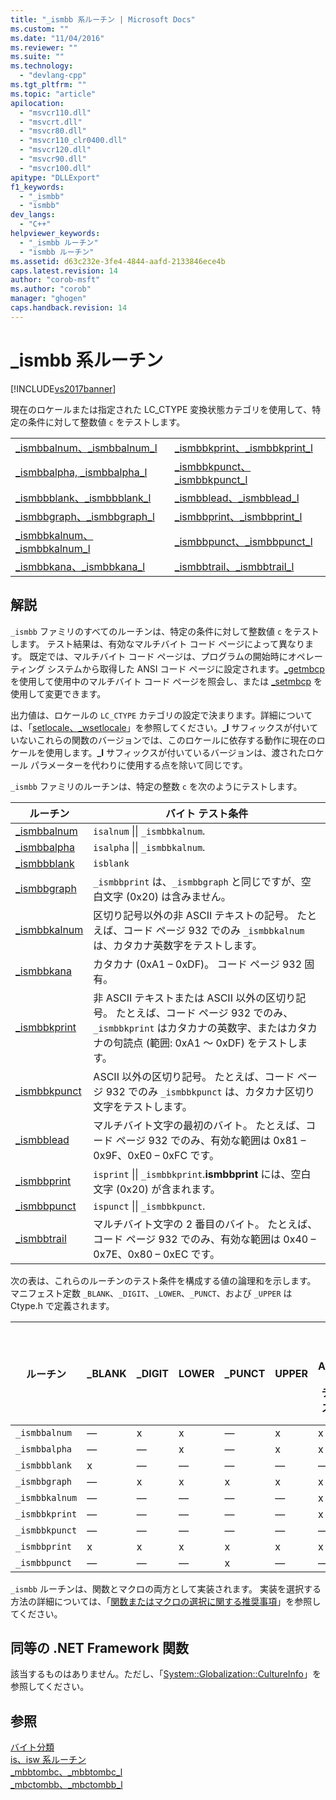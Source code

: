 ```yaml
---
title: "_ismbb 系ルーチン | Microsoft Docs"
ms.custom: ""
ms.date: "11/04/2016"
ms.reviewer: ""
ms.suite: ""
ms.technology: 
  - "devlang-cpp"
ms.tgt_pltfrm: ""
ms.topic: "article"
apilocation: 
  - "msvcr110.dll"
  - "msvcrt.dll"
  - "msvcr80.dll"
  - "msvcr110_clr0400.dll"
  - "msvcr120.dll"
  - "msvcr90.dll"
  - "msvcr100.dll"
apitype: "DLLExport"
f1_keywords: 
  - "_ismbb"
  - "ismbb"
dev_langs: 
  - "C++"
helpviewer_keywords: 
  - "_ismbb ルーチン"
  - "ismbb ルーチン"
ms.assetid: d63c232e-3fe4-4844-aafd-2133846ece4b
caps.latest.revision: 14
author: "corob-msft"
ms.author: "corob"
manager: "ghogen"
caps.handback.revision: 14
---
```

# _ismbb 系ルーチン
[!INCLUDE[vs2017banner](../assembler/inline/includes/vs2017banner.md)]

現在のロケールまたは指定された LC\_CTYPE 変換状態カテゴリを使用して、特定の条件に対して整数値 `c` をテストします。  
  
|||  
|-|-|  
|[\_ismbbalnum、\_ismbbalnum\_l](../c-runtime-library/reference/ismbbalnum-ismbbalnum-l.md)|[\_ismbbkprint、\_ismbbkprint\_l](../c-runtime-library/reference/ismbbkprint-ismbbkprint-l.md)|  
|[\_ismbbalpha, \_ismbbalpha\_l](http://msdn.microsoft.com/ja-jp/8e54cb92-fc2b-41f5-8ab4-b22ac8aa9ad0)|[\_ismbbkpunct、\_ismbbkpunct\_l](../Topic/_ismbbkpunct,%20_ismbbkpunct_l.md)|  
|[\_ismbbblank、\_ismbbblank\_l](../c-runtime-library/reference/ismbbblank-ismbbblank-l.md)|[\_ismbblead、\_ismbblead\_l](../c-runtime-library/reference/ismbblead-ismbblead-l.md)|  
|[\_ismbbgraph、\_ismbbgraph\_l](../c-runtime-library/reference/ismbbgraph-ismbbgraph-l.md)|[\_ismbbprint、\_ismbbprint\_l](../c-runtime-library/reference/ismbbprint-ismbbprint-l.md)|  
|[\_ismbbkalnum、\_ismbbkalnum\_l](../c-runtime-library/reference/ismbbkalnum-ismbbkalnum-l.md)|[\_ismbbpunct、\_ismbbpunct\_l](../c-runtime-library/reference/ismbbpunct-ismbbpunct-l.md)|  
|[\_ismbbkana、\_ismbbkana\_l](../c-runtime-library/reference/ismbbkana-ismbbkana-l.md)|[\_ismbbtrail、\_ismbbtrail\_l](../c-runtime-library/reference/ismbbtrail-ismbbtrail-l.md)|  
  
## 解説  
 `_ismbb` ファミリのすべてのルーチンは、特定の条件に対して整数値 `c` をテストします。 テスト結果は、有効なマルチバイト コード ページによって異なります。 既定では、マルチバイト コード ページは、プログラムの開始時にオペレーティング システムから取得した ANSI コード ページに設定されます。[\_getmbcp](../c-runtime-library/reference/getmbcp.md) を使用して使用中のマルチバイト コード ページを照会し、または [\_setmbcp](../c-runtime-library/reference/setmbcp.md) を使用して変更できます。  
  
 出力値は、ロケールの `LC_CTYPE` カテゴリの設定で決まります。詳細については、「[setlocale、\_wsetlocale](../Topic/setlocale,%20_wsetlocale.md)」を参照してください。**\_l** サフィックスが付いていないこれらの関数のバージョンでは、このロケールに依存する動作に現在のロケールを使用します。**\_l** サフィックスが付いているバージョンは、渡されたロケール パラメーターを代わりに使用する点を除いて同じです。  
  
 `_ismbb` ファミリのルーチンは、特定の整数 `c` を次のようにテストします。  
  
|ルーチン|バイト テスト条件|  
|----------|---------------|  
|[\_ismbbalnum](../c-runtime-library/reference/ismbbalnum-ismbbalnum-l.md)|`isalnum` &#124;&#124; `_ismbbkalnum`.|  
|[\_ismbbalpha](http://msdn.microsoft.com/ja-jp/8e54cb92-fc2b-41f5-8ab4-b22ac8aa9ad0)|`isalpha` &#124;&#124; `_ismbbkalnum`.|  
|[\_ismbbblank](../c-runtime-library/reference/ismbbblank-ismbbblank-l.md)|`isblank`|  
|[\_ismbbgraph](../c-runtime-library/reference/ismbbgraph-ismbbgraph-l.md)|`_ismbbprint` は、`_ismbbgraph` と同じですが、空白文字 \(0x20\) は含みません。|  
|[\_ismbbkalnum](../c-runtime-library/reference/ismbbkalnum-ismbbkalnum-l.md)|区切り記号以外の非 ASCII テキストの記号。 たとえば、コード ページ 932 でのみ `_ismbbkalnum` は、カタカナ英数字をテストします。|  
|[\_ismbbkana](../c-runtime-library/reference/ismbbkana-ismbbkana-l.md)|カタカナ \(0xA1 – 0xDF\)。 コード ページ 932 固有。|  
|[\_ismbbkprint](../c-runtime-library/reference/ismbbkprint-ismbbkprint-l.md)|非 ASCII テキストまたは ASCII 以外の区切り記号。 たとえば、コード ページ 932 でのみ、`_ismbbkprint` はカタカナの英数字、またはカタカナの句読点 \(範囲: 0xA1 ～ 0xDF\) をテストします。|  
|[\_ismbbkpunct](../Topic/_ismbbkpunct,%20_ismbbkpunct_l.md)|ASCII 以外の区切り記号。 たとえば、コード ページ 932 でのみ `_ismbbkpunct` は、カタカナ区切り文字をテストします。|  
|[\_ismbblead](../c-runtime-library/reference/ismbblead-ismbblead-l.md)|マルチバイト文字の最初のバイト。 たとえば、コード ページ 932 でのみ、有効な範囲は 0x81 – 0x9F、0xE0 – 0xFC です。|  
|[\_ismbbprint](../c-runtime-library/reference/ismbbprint-ismbbprint-l.md)|`isprint` &#124;&#124; `_ismbbkprint`.**ismbbprint** には、空白文字 \(0x20\) が含まれます。|  
|[\_ismbbpunct](../c-runtime-library/reference/ismbbpunct-ismbbpunct-l.md)|`ispunct` &#124;&#124; `_ismbbkpunct`.|  
|[\_ismbbtrail](../c-runtime-library/reference/ismbbtrail-ismbbtrail-l.md)|マルチバイト文字の 2 番目のバイト。 たとえば、コード ページ 932 でのみ、有効な範囲は 0x40 – 0x7E、0x80 – 0xEC です。|  
  
 次の表は、これらのルーチンのテスト条件を構成する値の論理和を示します。 マニフェスト定数 `_BLANK`、`_DIGIT`、`_LOWER`、`_PUNCT`、および `_UPPER` は Ctype.h で定義されます。  
  
|ルーチン|\_BLANK|\_DIGIT|LOWER|\_PUNCT|UPPER|非<br /><br /> ASCII<br /><br /> テキスト|非<br /><br /> ASCII<br /><br /> 区切り文字|  
|----------|-------------|-------------|-----------|-------------|-----------|--------------------------|---------------------------|  
|`_ismbbalnum`|—|x|x|—|x|x|—|  
|`_ismbbalpha`|—|—|x|—|x|x|—|  
|`_ismbbblank`|x|—|—|—|—|—|—|  
|`_ismbbgraph`|—|x|x|x|x|x|x|  
|`_ismbbkalnum`|—|—|—|—|—|x|—|  
|`_ismbbkprint`|—|—|—|—|—|x|x|  
|`_ismbbkpunct`|—|—|—|—|—|—|x|  
|`_ismbbprint`|x|x|x|x|x|x|x|  
|`_ismbbpunct`|—|—|—|x|—|—|x|  
  
 `_ismbb` ルーチンは、関数とマクロの両方として実装されます。 実装を選択する方法の詳細については、「[関数またはマクロの選択に関する推奨事項](../c-runtime-library/recommendations-for-choosing-between-functions-and-macros.md)」を参照してください。  
  
## 同等の .NET Framework 関数  
 該当するものはありません。ただし、「[System::Globalization::CultureInfo](https://msdn.microsoft.com/en-us/library/system.globalization.cultureinfo.aspx)」を参照してください。  
  
## 参照  
 [バイト分類](../c-runtime-library/byte-classification.md)   
 [is、isw 系ルーチン](../c-runtime-library/is-isw-routines.md)   
 [\_mbbtombc、\_mbbtombc\_l](../c-runtime-library/reference/mbbtombc-mbbtombc-l.md)   
 [\_mbctombb、\_mbctombb\_l](../c-runtime-library/reference/mbctombb-mbctombb-l.md)